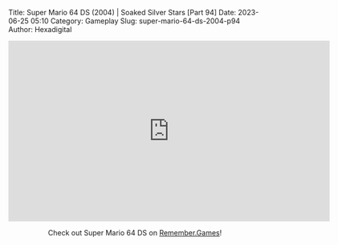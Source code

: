 Title: Super Mario 64 DS (2004) | Soaked Silver Stars [Part 94]
Date: 2023-06-25 05:10
Category: Gameplay
Slug: super-mario-64-ds-2004-p94
Author: Hexadigital

<center><iframe src="https://www.youtube.com/embed/Ik54DXTAcxw?feature=oembed" allow="accelerometer; autoplay; encrypted-media; gyroscope; picture-in-picture" width="640" height="360" frameborder="0"></iframe>

Check out Super Mario 64 DS on [Remember.Games](https://remember.games/game/2250/super-mario-64-ds/)!</center>